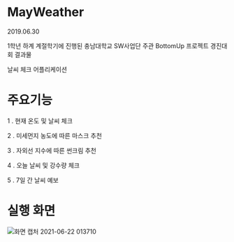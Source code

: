 # MayWeather
2019.06.30

1학년 하계 계절학기에 진행된 충남대학교 SW사업단 주관 BottomUp 프로젝트 경진대회 결과물

날씨 체크 어플리케이션

# 주요기능

1 . 현재 온도 및 날씨 체크

2 . 미세먼지 농도에 따른 마스크 추천

3 . 자외선 지수에 따른 썬크림 추천

4 . 오늘 날씨 및 강수량 체크

5 . 7일 간 날씨 예보

# 실행 화면

![화면 캡처 2021-06-22 013710](https://user-images.githubusercontent.com/51700274/122797376-600c2e00-d2fa-11eb-88d1-f1fa98bf4fc6.jpg)
